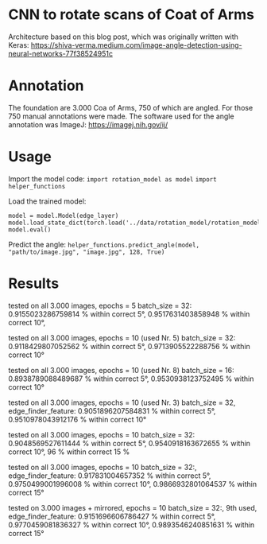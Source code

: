 # CNN to rotate scans of Coat of Arms
Architecture based on this blog post, which was originally written with Keras: 
https://shiva-verma.medium.com/image-angle-detection-using-neural-networks-77f38524951c

# Annotation
The foundation are 3.000 Coa of Arms, 750 of which are angled. For those 750 manual annotations were made.
The software used for the angle annotation was ImageJ: https://imagej.nih.gov/ij/

# Usage
Import the model code:
`import rotation_model as model`
`import helper_functions`

Load the trained model:
```
model = model.Model(edge_layer)
model.load_state_dict(torch.load('../data/rotation_model/rotation_model.pt'))
model.eval()
```

Predict the angle:
`helper_functions.predict_angle(model, "path/to/image.jpg", "image.jpg", 128, True)`


# Results
tested on all 3.000 images, epochs = 5 batch_size = 32:
0.9155023286759814 % within correct 5°, 0.9517631403858948 % within correct 10°,

tested on all 3.000 images, epochs = 10 (used Nr. 5) batch_size = 32:
0.9118429807052562 % within correct 5°, 0.9713905522288756 % within correct 10°

tested on all 3.000 images, epochs = 10 (used Nr. 8) batch_size = 16:
0.8938789088489687 % within correct 5°, 0.9530938123752495 % within correct 10°

tested on all 3.000 images, epochs = 10 (used Nr. 3) batch_size = 32, edge_finder_feature:
0.9051896207584831 % within correct 5°, 0.9510978043912176 % within correct 10°

tested on all 3.000 images, epochs = 10 batch_size = 32:
0.9048569527611444 % within correct 5°, 0.9540918163672655 % within correct 10°, 96 % within correct 15 %

tested on all 3.000 images, epochs = 10 batch_size = 32:,  edge_finder_feature:
0.917831004657352 % within correct 5°, 0.9750499001996008 % within correct 10°, 0.9866932801064537 % within correct 15°

tested on 3.000 images + mirrored, epochs = 10 batch_size = 32:, 9th used,  edge_finder_feature:
0.9151696606786427 % within correct 5°, 0.9770459081836327 % within correct 10°, 0.9893546240851631 % within correct 15°
